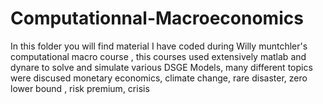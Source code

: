 # Computationnal-Macroeconomics
In this folder you will find material I have coded during Willy muntchler's  computational macro course , this courses used extensively matlab and dynare to solve and simulate various DSGE Models, many different topics were discused monetary economics, climate change, rare disaster,  zero lower bound , risk premium, crisis  
